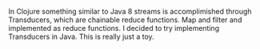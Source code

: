 In Clojure something similar to Java 8 streams is accomplimished through Transducers, which are chainable reduce functions.  Map and filter and implemented as reduce functions.  I decided to try implementing Transducers in Java.  This is really just a toy.